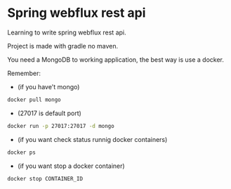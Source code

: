 # Spring webflux rest api
Learning to write spring webflux rest api.

Project is made with gradle no maven.

You need a MongoDB to working application, the best way is use a docker.

Remember:
- (if you have't mongo)
```bash
docker pull mongo
```
- (27017 is default port)
```bash
docker run -p 27017:27017 -d mongo 
``` 
- (if you want check status runnig docker containers)
```bash
docker ps
``` 
- (if you want stop a docker container)
```bash
docker stop CONTAINER_ID 
``` 
